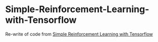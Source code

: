 # Simple-Reinforcement-Learning-with-Tensorflow

Re-write of code from [Simple Reinforcement Learning with Tensorflow](https://medium.com/emergent-future/simple-reinforcement-learning-with-tensorflow-part-0-q-learning-with-tables-and-neural-networks-d195264329d0#.dxzgzsnfo)